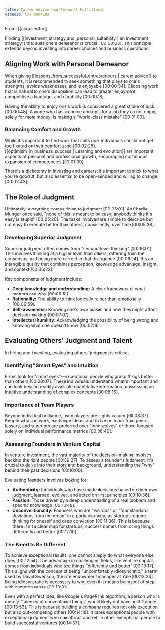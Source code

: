 ```yaml
---
title: Career Advice and Personal Fulfillment
videoId: UX-TdHm4E8s
---
```


From: [[acquiredfm]] <br/> 

Finding [[investment_strategy_and_personal_suitability | an investment strategy]] that suits one's demeanor is crucial <a class="yt-timestamp" data-t="00:00:03">[00:00:03]</a>. This principle extends beyond investing into career choices and business operations.

## Aligning Work with Personal Demeanor

When giving [[lessons_from_successful_entrepreneurs | career advice]] to students, it is recommended to seek something that plays to one's strengths, avoids weaknesses, and is enjoyable <a class="yt-timestamp" data-t="00:00:34">[00:00:34]</a>. Choosing work that is natural to one's disposition can lead to greater enjoyment, competitive advantage, and durability <a class="yt-timestamp" data-t="00:00:18">[00:00:18]</a>.

Having the ability to enjoy one's work is considered a great stroke of luck <a class="yt-timestamp" data-t="00:00:48">[00:00:48]</a>. Anyone who has a choice and opts for a job they do not enjoy, solely for more money, is making a "world-class mistake" <a class="yt-timestamp" data-t="00:01:00">[00:01:00]</a>.

### Balancing Comfort and Growth

While it's important to find work that suits one, individuals should not get too fixated on their comfort zone <a class="yt-timestamp" data-t="00:02:25">[00:02:25]</a>. [[optimism_in_business_success | Learning and evolution]] are important aspects of personal and professional growth, encouraging continuous expansion of competencies <a class="yt-timestamp" data-t="00:01:09">[00:01:09]</a>.

There's a dichotomy in investing and careers: it's important to stick to what you're good at, but also essential to be open-minded and willing to change <a class="yt-timestamp" data-t="00:02:43">[00:02:43]</a>.

## The Role of Judgment

Ultimately, everything comes down to judgment <a class="yt-timestamp" data-t="00:05:01">[00:05:01]</a>. As Charlie Munger once said, "none of this is meant to be easy; anybody thinks it's easy is stupid" <a class="yt-timestamp" data-t="00:05:20">[00:05:20]</a>. The tasks involved are simple to describe but not easy to execute better than others, consistently, over time <a class="yt-timestamp" data-t="00:05:38">[00:05:38]</a>.

### Developing Superior Judgment

Superior judgment often comes from "second-level thinking" <a class="yt-timestamp" data-t="00:06:01">[00:06:01]</a>. This involves thinking at a higher level than others, differing from the consensus, and being more correct in that divergence <a class="yt-timestamp" data-t="00:06:04">[00:06:04]</a>. It's an intangible quality that combines perception, knowledge advantage, insight, and context <a class="yt-timestamp" data-t="00:06:22">[00:06:22]</a>.

Key components of judgment include:
*   **Deep knowledge and understanding:** A clear framework of what matters and why <a class="yt-timestamp" data-t="00:06:51">[00:06:51]</a>.
*   **Rationality:** The ability to think logically rather than emotionally <a class="yt-timestamp" data-t="00:06:59">[00:06:59]</a>.
*   **Self-awareness:** Knowing one's own biases and how they might affect decision-making <a class="yt-timestamp" data-t="00:07:07">[00:07:07]</a>.
*   **Intellectual humility:** Acknowledging the possibility of being wrong and knowing what one doesn't know <a class="yt-timestamp" data-t="00:07:16">[00:07:16]</a>.

## Evaluating Others' Judgment and Talent

In hiring and investing, evaluating others' judgment is critical.

### Identifying "Smart Eyes" and Intuition

Firms look for "smart eyes"—exceptional people who grasp things better than others <a class="yt-timestamp" data-t="00:08:07">[00:08:07]</a>. These individuals understand what's important and can look beyond readily available quantitative information, possessing an intuitive understanding of complex concepts <a class="yt-timestamp" data-t="00:08:16">[00:08:16]</a>.

### Importance of Team Players

Beyond individual brilliance, team players are highly valued <a class="yt-timestamp" data-t="00:08:37">[00:08:37]</a>. People who can work, exchange ideas, and thrive on input from peers, lessers, and superiors are preferred over "lone wolves" or those focused solely on individual performance metrics <a class="yt-timestamp" data-t="00:08:40">[00:08:40]</a>.

### Assessing Founders in Venture Capital

In venture investment, the vast majority of the decision-making involves backing the right people <a class="yt-timestamp" data-t="00:09:27">[00:09:27]</a>. To assess a founder's judgment, it's crucial to delve into their story and background, understanding the "why" behind their past decisions <a class="yt-timestamp" data-t="00:10:00">[00:10:00]</a>.

Evaluating founders involves looking for:
*   **Authenticity:** Individuals who have made decisions based on their own judgment, learned, evolved, and acted on first principles <a class="yt-timestamp" data-t="00:10:36">[00:10:36]</a>.
*   **Passion:** Those driven by a deep understanding of a real problem and specific knowledge <a class="yt-timestamp" data-t="00:10:48">[00:10:48]</a>.
*   **Unconventionality:** Founders who are "weirdos" or "four standard deviations from the mean" in a particular area, as startups require thinking for oneself and deep conviction <a class="yt-timestamp" data-t="00:11:36">[00:11:36]</a>. This is because there isn't a clear map for startups; success comes from doing things differently and better <a class="yt-timestamp" data-t="00:12:10">[00:12:10]</a>.

### The Need to Be Different

To achieve exceptional results, one cannot simply do what everyone else does <a class="yt-timestamp" data-t="00:12:54">[00:12:54]</a>. The advantage in challenging fields, like venture capital, comes from individuals who see things "differently and better" <a class="yt-timestamp" data-t="00:13:17">[00:13:17]</a>. This aligns with the concept of being "uncomfortably idiosyncratic," a term used by David Swenson, the late endowment manager at Yale <a class="yt-timestamp" data-t="00:13:24">[00:13:24]</a>. Being idiosyncratic is necessary to win, even if it means being out of step with common sense <a class="yt-timestamp" data-t="00:13:31">[00:13:31]</a>.

Even with a perfect idea, like Google's PageRank algorithm, a person who is merely "talented at conventional things" would likely not have built Google <a class="yt-timestamp" data-t="00:13:53">[00:13:53]</a>. This is because building a company requires not only execution but also out-competing others <a class="yt-timestamp" data-t="00:14:18">[00:14:18]</a>. It takes exceptional people with exceptional judgment who can attract and retain other exceptional people to build successful ventures <a class="yt-timestamp" data-t="00:14:37">[00:14:37]</a>.